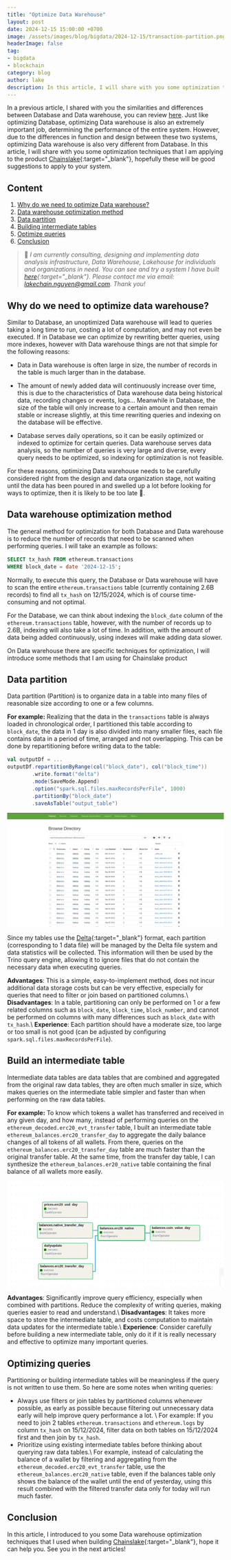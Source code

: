 ```yaml
---
title: "Optimize Data Warehouse"
layout: post
date: 2024-12-15 15:00:00 +0700
image: /assets/images/blog/bigdata/2024-12-15/transaction-partition.png
headerImage: false
tag:
- bigdata
- blockchain
category: blog
author: lake
description: In this article, I will share with you some optimization techniques that I am applying to the Chainslake product, hopefully these will be good suggestions to apply to your system.
---
```


In a previous article, I shared with you the similarities and differences between Database and Data warehouse, you can review [here](/how-to-build-data-warehouse-on-hadoop-cluster-part-1/#introduction). Just like optimizing Database, optimizing Data warehouse is also an extremely important job, determining the performance of the entire system. However, due to the differences in function and design between these two systems, optimizing Data warehouse is also very different from Database. In this article, I will share with you some optimization techniques that I am applying to the product [Chainslake](https://metabase.chainslake.io){:target="_blank"}, hopefully these will be good suggestions to apply to your system.

## Content
1. [Why do we need to optimize Data warehouse?](#why)
2. [Data warehouse optimization method](#methodology)
3. [Data partition](#partition)
4. [Building intermediate tables](#intermediate-table)
5. [Optimize queries](#optimize-query)
6. [Conclusion](#conclusion)

> :pray: *I am currently consulting, designing and implementing data analysis infrastructure, Data Warehouse, Lakehouse for individuals and organizations in need. You can see and try a system I have built [here](https://metabase.chainslake.io/public/dashboard/ac9dbee4-af29-4ba8-b494-eae69f4ee835){:target="_blank"}. Please contact me via email: <lakechain.nguyen@gmail.com>. Thank you!*

## Why do we need to optimize data warehouse?<a name="why"></a>

Similar to Database, an unoptimized Data warehouse will lead to queries taking a long time to run, costing a lot of computation, and may not even be executed. If in Database we can optimize by rewriting better queries, using more indexes, however with Data warehouse things are not that simple for the following reasons:
- Data in Data warehouse is often large in size, the number of records in the table is much larger than in the database.
- The amount of newly added data will continuously increase over time, this is due to the characteristics of Data warehouse data being historical data, recording changes or events, logs... Meanwhile in Database, the size of the table will only increase to a certain amount and then remain stable or increase slightly, at this time rewriting queries and indexing on the database will be effective.

- Database serves daily operations, so it can be easily optimized or indexed to optimize for certain queries. Data warehouse serves data analysis, so the number of queries is very large and diverse, every query needs to be optimized, so indexing for optimization is not feasible.

For these reasons, optimizing Data warehouse needs to be carefully considered right from the design and data organization stage, not waiting until the data has been poured in and swelled up a lot before looking for ways to optimize, then it is likely to be too late :pray:.

## Data warehouse optimization method <a name="methodology"></a>

The general method for optimization for both Database and Data warehouse is to reduce the number of records that need to be scanned when performing queries. I will take an example as follows:

```sql
SELECT tx_hash FROM ethereum.transactions 
WHERE block_date = date '2024-12-15'; 
```

Normally, to execute this query, the Database or Data warehouse will have to scan the entire `ethereum.transactions` table (currently containing 2.6B records) to find all `tx_hash` on 12/15/2024, which is of course time-consuming and not optimal.

For the Database, we can think about indexing the `block_date` column of the `ethereum.transactions` table, however, with the number of records up to 2.6B, indexing will also take a lot of time. In addition, with the amount of data being added continuously, using indexes will make adding data slower.

On Data warehouse there are specific techniques for optimization, I will introduce some methods that I am using for Chainslake product

## Data partition <a name="partition"></a>

Data partition (Partition) is to organize data in a table into many files of reasonable size according to one or a few columns.

__For example:__ Realizing that the data in the `transactions` table is always loaded in chronological order, I partitioned this table according to `block_date`, the data in 1 day is also divided into many smaller files, each file contains data in a period of time, arranged and not overlapping. This can be done by repartitioning before writing data to the table:

```scala
val outputDf = ...
outputDf.repartitionByRange(col("block_date"), col("block_time"))
        .write.format("delta")
        .mode(SaveMode.Append)
        .option("spark.sql.files.maxRecordsPerFile", 1000)
        .partitionBy("block_date")
        .saveAsTable("output_table")
```

![Transaction partition](/assets/images/blog/bigdata/2024-12-15/transaction-partition.png)

Since my tables use the [Delta](https://docs.delta.io/latest/index.html){:target="_blank"} format, each partition (corresponding to 1 data file) will be managed by the Delta file system and data statistics will be collected. This information will then be used by the Trino query engine, allowing it to ignore files that do not contain the necessary data when executing queries.

__Advantages__: This is a simple, easy-to-implement method, does not incur additional data storage costs but can be very effective, especially for queries that need to filter or join based on partitioned columns.\\
__Disadvantages__: In a table, partitioning can only be performed on 1 or a few related columns such as `block_date`, `block_time`, `block_number`, and cannot be performed on columns with many differences such as `block_date` with `tx_hash`.\\
__Experience__: Each partition should have a moderate size, too large or too small is not good (can be adjusted by configuring `spark.sql.files.maxRecordsPerFile`).

## Build an intermediate table <a name="intermediate-table">

Intermediate data tables are data tables that are combined and aggregated from the original raw data tables, they are often much smaller in size, which makes queries on the intermediate table simpler and faster than when performing on the raw data tables.

__For example:__ To know which tokens a wallet has transferred and received in any given day, and how many, instead of performing queries on the `ethereum_decoded.erc20_evt_transfer` table, I built an intermediate table `ethereum_balances.erc20_transfer_day` to aggregate the daily balance changes of all tokens of all wallets. From there, queries on the `ethereum_balances.erc20_transfer_day` table are much faster than the original transfer table. At the same time, from the transfer day table, I can synthesize the `ethereum_balances.er20_native` table containing the final balance of all wallets more easily.

![intermediate table](/assets/images/blog/bigdata/2024-12-15/intermediate-table.png)

__Advantages__: Significantly improve query efficiency, especially when combined with partitions. Reduce the complexity of writing queries, making queries easier to read and understand.\\
__Disadvantages__: It takes more space to store the intermediate table, and costs computation to maintain data updates for the intermediate table.\\
__Experience__: Consider carefully before building a new intermediate table, only do it if it is really necessary and effective to optimize many important queries.

## Optimizing queries <a name="optimize-query">

Partitioning or building intermediate tables will be meaningless if the query is not written to use them. So here are some notes when writing queries:
- Always use filters or join tables by partitioned columns whenever possible, as early as possible because filtering out unnecessary data early will help improve query performance a lot. \\
For example: If you need to join 2 tables `ethereum.transactions` and `ethereum.logs` by column `tx_hash` on 15/12/2024, filter data on both tables on 15/12/2024 first and then join by `tx_hash`.
- Prioritize using existing intermediate tables before thinking about querying raw data tables.\\
For example, instead of calculating the balance of a wallet by filtering and aggregating from the `ethereum_decoded.erc20_evt_transfer` table, use the `ethereum_balances.erc20_native` table, even if the balances table only shows the balance of the wallet until the end of yesterday, using this result combined with the filtered transfer data only for today will run much faster.

## Conclusion <a name="conclusion"></a>

In this article, I introduced to you some Data warehouse optimization techniques that I used when building [Chainslake](https://metabase.chainslake.io){:target="_blank"}, hope it can help you. See you in the next articles!